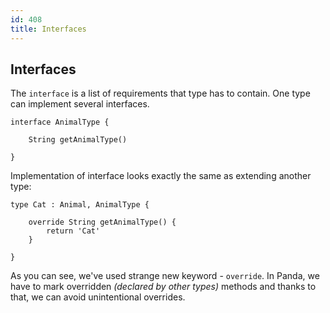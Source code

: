 ```yaml
---
id: 408
title: Interfaces
---
```


## Interfaces
The `interface` is a list of requirements that type has to contain.
One type can implement several interfaces.

```panda
interface AnimalType {

    String getAnimalType()
    
}
```

Implementation of interface looks exactly the same as extending another type:

```panda
type Cat : Animal, AnimalType {

    override String getAnimalType() {
        return 'Cat'
    }

}
```

As you can see, we've used strange new keyword - `override`. 
In Panda, we have to mark overridden *(declared by other types)* methods and thanks to that,
we can avoid unintentional overrides.